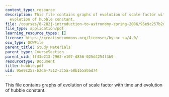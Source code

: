 ```yaml
---
content_type: resource
description: This file contains graphs of evolution of scale factor with time and
  evolution of hubble constant.
file: /courses/8-282j-introduction-to-astronomy-spring-2006/95e9c257b2da75123c5a68b1b5a0ad74_hubble.pdf
file_type: application/pdf
learning_resource_types: []
license: https://creativecommons.org/licenses/by-nc-sa/4.0/
ocw_type: OCWFile
parent_title: Study Materials
parent_type: CourseSection
parent_uid: ff43e213-2962-e107-d856-025d4254f3b9
resourcetype: Document
title: hubble.pdf
uid: 95e9c257-b2da-7512-3c5a-68b1b5a0ad74
---
```

This file contains graphs of evolution of scale factor with time and evolution of hubble constant.